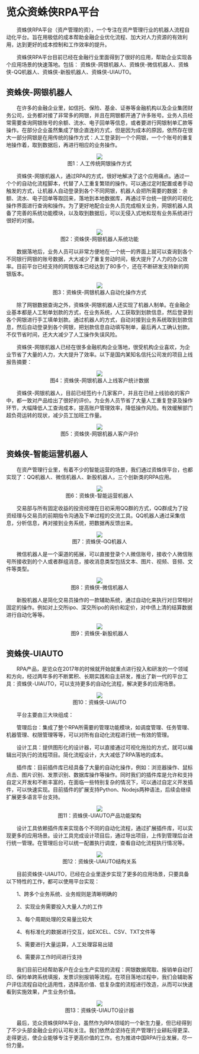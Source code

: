 
# 览众资蛛侠RPA平台
<p style="text-indent:2em">资蛛侠RPA平台（资产管理的资），一个专注在资产管理行业的机器人流程自动化平台。旨在用极低的成本帮助金融企业优化流程、加大对人力资源的有效利用，达到更好的成本控制和工作效率的提升。</p>
<p style="text-indent:2em">资蛛侠RPA平台目前已经在金融行业里面得到了很好的应用，帮助企业实现各个应用场景的快速落地。包括： 资蛛侠-网银机器人、资蛛侠-微信机器人、资蛛侠-QQ机器人、资蛛侠-新股机器人、资蛛侠-UIAUTO。</p>

## 资蛛侠-网银机器人
<p style="text-indent:2em">在许多的金融企业里，如信托、保险、基金、证券等金融机构以及企业集团财务公司，业务都对接了非常多的网银，并且在网银都开通了许多账号。业务人员经常需要查询网银账号的余额、流水、电子回单等信息，或者要进行网银制单汇款等操作。在部分企业虽然集成了银企直连的方式，但是因为成本的原因，依然存在很大一部分网银是在用传统的操作方式：人工登录到一个个网银，一个个账号的重复地操作着，取到数据后，再进行相应的业务操作。</p>
<div align=center><img src="./images/图&#32;1.png" /></div>
<div align=center>图1：人工传统网银操作方式</div>
<p style="text-indent:2em">资蛛侠-网银机器人，通过RPA的方式，很好地解决了这个应用痛点。通过一个个的自动化流程脚本，代替了人工重复繁琐的操作。可以通过定时配置或者手动触发的方式，让机器人自动登录到各个不同网银，机器人会把所需要的数据：余额、流水、电子回单等取回来，落地到本地数据库，再通过平台统一提供的可视化操作界面进行查询和操作。为了更好地配合业务人员完成相关业务，网银机器人具备了完善的系统功能模块，以及取到数据后，可以无侵入式地和现有业务系统进行很好的对接。</p>
<div align=center><img src="./images/图&#32;2.png" /></div>
<div align=center>图2：资蛛侠-网银机器人系统功能</div>
<p style="text-indent:2em">数据落地后，业务人员可以非常方便地在一个统一的界面上就可以查询到各个不同银行网银的账号数据，大大减少了重复劳动时间，极大提升了人力的办公效率。目前平台已经支持的网银版本已经达到了80多个，还在不断研发支持新的网银版本。</p>
<div align=center><img src="./images/图&#32;3.png" /></div>
<div align=center>图3：资蛛侠-网银机器人自动化操作方式</div>
<p style="text-indent:2em">除了网银数据查询之外，资蛛侠-网银机器人还实现了机器人制单。在金融企业基本都是人工制单划款的方式，在业务系统，人工获取到划款信息，然后登录到各个网银进行手工填单划款。通过机器人的方式，自动对接到业务系统取到划款信息，然后自动登录到各个网银，把划款信息自动填写制单，最后再人工确认划款。不仅节省时间，还大大减少了人工操作失误风险。</p>
<p style="text-indent:2em">资蛛侠-网银机器人已经在很多金融机构企业落地，很受机构企业喜欢，为企业节省了大量的人力，大大提升了效率。以下是国内某知名信托公司发的项目上线报告摘要：</p>
<div align=center><img src="./images/图&#32;4.png" /></div>
<div align=center>图4：资蛛侠-网银机器人上线客户统计数据</div>
<p style="text-indent:2em">资蛛侠-网银机器人，目前已经签约十几家客户，并且在已经上线验收的客户中，都一致对产品给出了很好的评价。为业务人员节省了大量人工重复登录及操作环节，大幅降低人工查询成本，提高账户管理效率，降低操作风险。有效缓解部门超负荷运转的现状，减少员工加班工作量。</p>
<div align=center><img src="./images/图&#32;5.png" /></div>
<div align=center>图5：资蛛侠-网银机器人客户评价</div>

## 资蛛侠-智能运营机器人
<p style="text-indent:2em">在资产管理行业里，有着不少的智能运营的场景，我们通过资蛛侠平台，也都实现了：QQ机器人、微信机器人、新股机器人，三个创新类的RPA应用。</p>
<div align=center><img src="./images/图&#32;6.png" /></div>
<div align=center>图6：资蛛侠-智能运营机器人</div>
<p style="text-indent:2em">交易部与所有固定收益的投资经理在日初采用QQ群的方式，QQ群成为了投资经理与交易员的前期指令沟通及下单过程的交流工具。QQ机器人通过采集信息，分析信息，再对接到业务系统，把数据再反馈出来。</p>
<div align=center><img src="./images/图&#32;7.png" /></div>
<div align=center>图7：资蛛侠-QQ机器人</div>
<p style="text-indent:2em">微信机器人是一个渠道的拓展，可以直接登录个人微信账号，接收个人微信账号所接收到的个人或者群组消息，接收消息类型包括文本、图片、视频、音频、文件等类型。</p>
<div align=center><img src="./images/图&#32;8.png" /></div>
<div align=center>图8：资蛛侠-微信机器人</div>
<p style="text-indent:2em">新股机器人是简化交易员操作的一款辅助系统，通过自动化来执行对日常相对固定的操作。例如对上交所ipo、深交所ipo的询价和定价，对中债上清的结算数据进行自动化等等。</p>
<div align=center><img src="./images/图&#32;9.png" /></div>
<div align=center>图9：资蛛侠-新股机器人</div>

## 资蛛侠-UIAUTO
<p style="text-indent:2em">RPA产品，是览众在2017年的时候就开始就重点进行投入和研发的一个领域和方向，经过两年多的不断累积、长期实践和自主研发，推出了新一代的平台工具：资蛛侠-UIAUTO，可以支持更多的自动化流程，解决更多的应用场景。</p>
<div align=center><img src="./images/图&#32;10.png" /></div>
<div align=center>图10：资蛛侠-UIAUTO</div>
<p style="text-indent:2em">平台主要由三大块组成：</p>
<p style="text-indent:2em">管理后台：集成了整个RPA所需要的管理功能模块，如调度管理、任务管理、机器管理、权限管理等等，可以对所有自动化流程进行统一有效的管理。</p>
<p style="text-indent:2em">设计工具：提供图形化的设计器，可以直接通过可视化拖拉的方式，就可以编辑出可执行的流程项目。简化流程设计，大大减低了RPA落地的成本。</p>
<p style="text-indent:2em">插件库：目前插件库已经具备了大量的自动化操作，例如：浏览器操作、鼠标点击、图片识别、发票识别、数据库操作等操作。同时我们的插件库是允许和支持自定义开发和不断丰富的，在面临一些特别复杂的情况下，可以通过自定义开发插件，可以快速实现。目前插件的扩展支持Python、Nodejs两种语法，后续会继续扩展更多语言平台支持。</p>
<div align=center><img src="./images/图&#32;11.png" /></div>
<div align=center>图11：资蛛侠-UIAUTO产品功能架构</div>
<p style="text-indent:2em">设计工具依赖插件库来实现各个不同的自动化流程，通过扩展插件库，可以实现更多的应用场景。设计工具完成设计项目后，通过导出项目，上传到管理后台进行统一管理。在管理后台可以统一配置执行调度，查看自动化流程执行情况等。</p>
<div align=center><img src="./images/图&#32;12.png" /></div>
<div align=center>图12：资蛛侠-UIAUTO结构关系</div>
<p style="text-indent:2em">目前资蛛侠-UIAUTO，已经在企业里逐步实现了更多的应用场景，只要具备以下特性的工作，都可以使用平台实现：</p>
<p style="text-indent:2em">1、跨多个业务系统、业务规则是清晰明确的</p>
<p style="text-indent:2em">2、实现业务需要投入大量人力的工作</p>
<p style="text-indent:2em">3、每个周期处理的交易量比较大</p>
<p style="text-indent:2em">4、有标准化的数据进行交互，如EXCEL、CSV、TXT文件等</p>
<p style="text-indent:2em">5、需要进行大量运算，人工处理容易出错</p>
<p style="text-indent:2em">6、需要非工作时间进行支持</p>
<p style="text-indent:2em">我们目前已经帮助客户在企业生产实现的流程：网银数据爬取、报销单自动打印、保险单跨系统填报，发票识别报销等流程。在项目落地过程中，我们会辅助客户评估流程自动化适用性，选择高价值、低复杂度的流程进行改造，从而可以快速看到实施效果，产生业务价值。</p>
<div align=center><img src="./images/图&#32;13.png" /></div>
<div align=center>图13：资蛛侠-UIAUTO设计器</div>
<p style="text-indent:2em">最后，览众资蛛侠RPA平台，虽然作为RPA领域的一个新生力量，但已经得到了不少头部金融企业的认可和关注。我们依然会坚持在资产管理行业耕耘得更深、走得更远，使企业能够专注于更高价值的工作。也为推进中国RPA行业发展，尽一份力量。</p>
